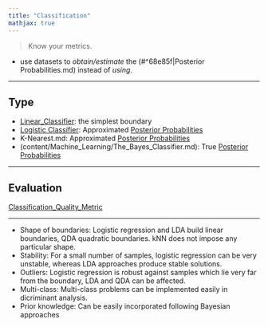 ```yaml
---
title: "Classification"
mathjax: true
---
```


> Know your metrics.

- use datasets to *obtain/estimate* the (#^68e85f|Posterior Probabilities.md) instead of *using*.
***
## Type
- [Linear_Classifier](content/Machine_Learning/Linear_Classifier.md): the simplest boundary
- [Logistic Classifier](content/Machine_Learning/Logistic_Model.md): Approximated [Posterior Probabilities](content/Machine_Learning/The_Bayes_Classifier.md)
- K-Nearest.md: Approximated [Posterior Probabilities](content/Machine_Learning/The_Bayes_Classifier.md)
- (content/Machine_Learning/The_Bayes_Classifier.md): True [Posterior Probabilities](content/Machine_Learning/The_Bayes_Classifier.md)
***
## Evaluation
[Classification_Quality_Metric](content/Machine_Learning/Classification_Quality_Metric.md)

***
- Shape of boundaries: Logistic regression and LDA build linear boundaries, QDA quadratic boundaries. kNN does not impose any particular shape.
- Stability: For a small number of samples, logistic regression can be very unstable, whereas LDA approaches produce stable solutions. 
- Outliers: Logistic regression is robust against samples which lie very far from the boundary, LDA and QDA can be affected. 
- Multi-class: Multi-class problems can be implemented easily in dicriminant analysis. 
- Prior knowledge: Can be easily incorporated following Bayesian approaches
